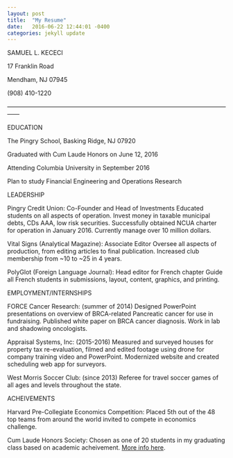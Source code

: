 ```yaml
---
layout: post
title:  "My Resume"
date:   2016-06-22 12:44:01 -0400
categories: jekyll update
---
```

SAMUEL L. KECECI

17 Franklin Road 

Mendham, NJ 07945 

(908) 410-1220

––––––––––––––––––––––––––––––––––––––––––––––––––––––––––––––––––––––––––––
 

EDUCATION

The Pingry School, Basking Ridge, NJ 07920

Graduated with Cum Laude Honors on June 12, 2016 

Attending Columbia University in September 2016

Plan to study Financial Engineering and Operations Research

 
LEADERSHIP

Pingry Credit Union: Co-Founder and Head of Investments
Educated students on all aspects of operation. Invest money in taxable municipal debts, CDs AAA, low risk securities. Successfully obtained NCUA charter for operation in January 2016. Currently manage over 10 million dollars.

Vital Signs (Analytical Magazine): Associate Editor
Oversee all aspects of production, from editing articles to final publication. Increased club membership from ~10 to ~25 in 4 years.

PolyGlot (Foreign Language Journal): Head editor for French chapter Guide all French students in submissions, layout, content, graphics, and printing.


EMPLOYMENT/INTERNSHIPS

FORCE Cancer Research: (summer of 2014)
Designed PowerPoint presentations on overview of BRCA-related Pancreatic cancer for use in fundraising. 
Published white paper on BRCA cancer diagnosis. Work in lab and shadowing oncologists.

Appraisal Systems, Inc: (2015-2016)
Measured and surveyed houses for property tax re-evaluation, filmed and edited footage using drone for company training video and PowerPoint. Modernized website and created scheduling web app for surveyors.

West Morris Soccer Club: (since 2013)
Referee for travel soccer games of all ages and levels throughout the state.


ACHEIVEMENTS

Harvard Pre-Collegiate Economics Competition: 
Placed 5th out of the 48 top teams from around the world invited to compete in economics challenge.

Cum Laude Honors Society:
Chosen as one of 20 students in my graduating class based on academic acheivement. [More info here][cumlaude].




[cumlaude]: http://cumlaudesociety.org/










